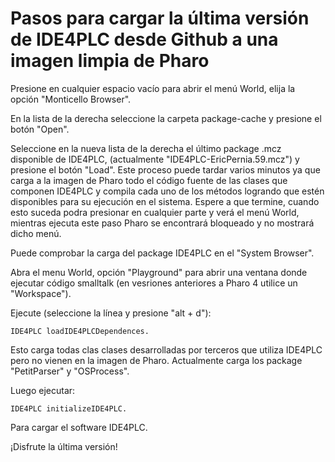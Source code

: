 # Pasos para cargar la última versión de  IDE4PLC desde Github a una imagen limpia de Pharo

Presione en cualquier espacio vacío para abrir el menú World, elija la opción "Monticello Browser".

En la lista de la derecha seleccione la carpeta package-cache y presione el botón "Open".

Seleccione en la nueva lista de la derecha el último package .mcz disponible de IDE4PLC, (actualmente "IDE4PLC-EricPernia.59.mcz") y presione el botón "Load". Este proceso puede tardar varios minutos ya que carga a la imagen de Pharo todo el código fuente de las clases que componen IDE4PLC y compila cada uno de los métodos logrando que estén disponibles para su ejecución en el sistema. Espere a que termine, cuando esto suceda podra presionar en cualquier parte y verá el menú World, mientras ejecuta este paso Pharo se encontrará bloqueado y no mostrará dicho menú.

Puede comprobar la carga del package IDE4PLC en el "System Browser".

Abra el menu World, opción "Playground" para abrir una ventana donde ejecutar código smalltalk (en vesriones anteriores a Pharo 4 utilice un "Workspace"). 

Ejecute (seleccione la línea y presione "alt + d"):

    IDE4PLC loadIDE4PLCDependences.

Esto carga todas clas clases desarrolladas por terceros que utiliza IDE4PLC pero no vienen en la imagen de Pharo. Actualmente carga los package "PetitParser" y "OSProcess".

Luego ejecutar:

    IDE4PLC initializeIDE4PLC.

Para cargar el software IDE4PLC.

¡Disfrute la última versión!
